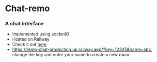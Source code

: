 # Chat-remo


### A chat interface ###
- Implemented using socketIO
- Hosted on Railway
- Check it out [here](https://remo-chat-production.up.railway.app/?key=12345&name=abc)
- https://remo-chat-production.up.railway.app/?key=12345&name=abc, change the key and enter your name to create a new room
    
